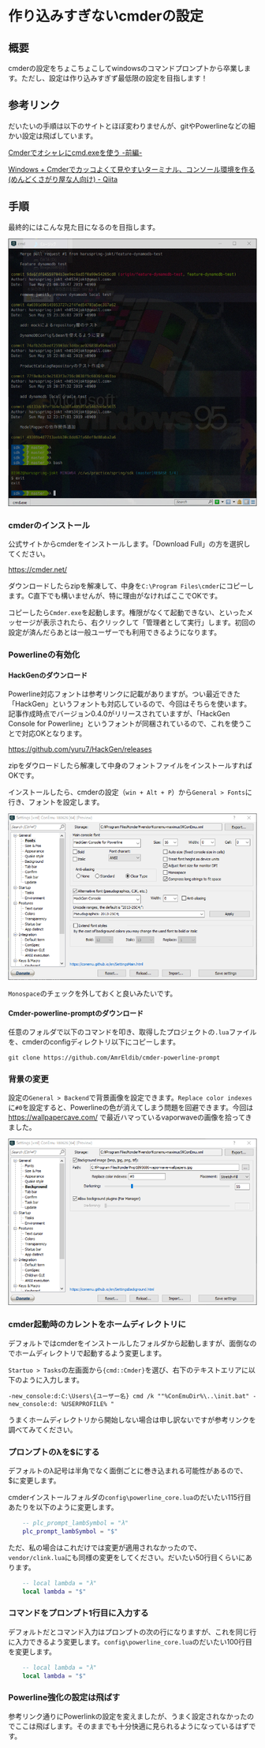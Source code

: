 # 作り込みすぎないcmderの設定

## 概要

cmderの設定をちょこちょこしてwindowsのコマンドプロンプトから卒業します。ただし、設定は作り込みすぎず最低限の設定を目指します！

## 参考リンク

だいたいの手順は以下のサイトとほぼ変わりませんが、gitやPowerlineなどの細かい設定は飛ばしています。

[Cmderでオシャレにcmd.exeを使う -前編-](https://blog.mamansoft.net/2018/11/18/use-cmd-elegant-on-cmder-phase1/)

[Windows + Cmderでカッコよくて見やすいターミナル、コンソール環境を作る(めんどくさがり屋な人向け) - Qiita](https://qiita.com/thrzn41/items/7dd3b1ec5e50bae9f03b)

## 手順

最終的にはこんな見た目になるのを目指します。

![](img/2019-05-25-17-35-42.png)

### cmderのインストール

公式サイトからcmderをインストールします。「Download Full」の方を選択してください。

https://cmder.net/

ダウンロードしたらzipを解凍して、中身を`C:\Program Files\cmder`にコピーします。C直下でも構いませんが、特に理由がなければここでOKです。

コピーしたら`Cmder.exe`を起動します。権限がなくて起動できない、といったメッセージが表示されたら、右クリックして「管理者として実行」します。初回の設定が済んだらあとは一般ユーザーでも利用できるようになります。

### Powerlineの有効化

#### HackGenのダウンロード

Powerline対応フォントは参考リンクに記載がありますが。つい最近できた「HackGen」というフォントも対応しているので、今回はそちらを使います。記事作成時点でバージョン0.4.0がリリースされていますが、「HackGen Console for Powerline」というフォントが同梱されているので、これを使うことで対応OKとなります。

https://github.com/yuru7/HackGen/releases

zipをダウロードしたら解凍して中身のフォントファイルをインストールすればOKです。

インストールしたら、cmderの設定（`win + Alt + P`）から`General > Fonts`に行き、フォントを設定します。

![](img/2019-05-25-17-42-57.png)

`Monospace`のチェックを外しておくと良いみたいです。

#### Cmder-powerline-promptのダウンロード

任意のフォルダで以下のコマンドを叩き、取得したプロジェクトの`.lua`ファイルを、cmderのconfigディレクトリ以下にコピーします。

```
git clone https://github.com/AmrEldib/cmder-powerline-prompt
```

### 背景の変更

設定の`General > Backend`で背景画像を設定できます。`Replace color indexes`に`#0`を設定すると、Powerlineの色が消えてしまう問題を回避できます。今回は https://wallpapercave.com/ で最近ハマっているvaporwaveの画像を拾ってきました。

![](img/2019-05-25-17-45-39.png)

### cmder起動時のカレントをホームディレクトリに

デフォルトではcmderをインストールしたフォルダから起動しますが、面倒なのでホームディレクトリで起動するよう変更します。

`Startuo > Tasks`の左画面から`{cmd::Cmder}`を選び、右下のテキストエリアに以下のように入力します。

```
-new_console:d:C:\Users\{ユーザー名} cmd /k ""%ConEmuDir%\..\init.bat" -new_console:d: %USERPROFILE% "
```

うまくホームディレクトリから開始しない場合は申し訳ないですが参考リンクを調べてみてください。

### プロンプトのλを$にする

デフォルトのλ記号は半角でなく面倒ごとに巻き込まれる可能性があるので、$に変更します。

cmderインストールフォルダの`config\powerline_core.lua`のだいたい115行目あたりを以下のように変更します。

```lua
    -- plc_prompt_lambSymbol = "λ"
    plc_prompt_lambSymbol = "$"
```

ただ、私の場合はこれだけでは変更が適用されなかったので、`vendor/clink.lua`にも同様の変更をしてください。だいたい50行目くらいにあります。

```lua
    -- local lambda = "λ"
    local lambda = "$"
```

### コマンドをプロンプト1行目に入力する

デフォルトだとコマンド入力はプロンプトの次の行になりますが、これを同じ行に入力できるよう変更します。`config\powerline_core.lua`のだいたい100行目を変更します。

```lua
    -- local lambda = "λ"
    local lambda = "$"
```

### Powerline強化の設定は飛ばす

参考リンク通りにPowerlinkの設定を変えましたが、うまく設定されなかったのでここは飛ばします。そのままでも十分快適に見られるようになっているはずです。

